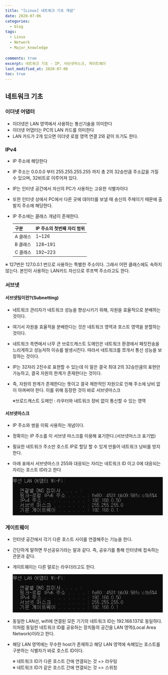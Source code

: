 ```yaml
---
title: "[Linux] 네트워크 기초 개념"
date: 2020-07-06
categories:
  - blog
tags:
  - Linux
  - Network
  - Major_knowledge
  
comments: true
excerpt: 네트워크 기초 - IP, 서브넷마스크, 게이트웨이
last_modified_at: 2020-07-06
toc: true
---
```


## 네트워크 기초

### 이더넷 어댑터
- 이더넷은 LAN 영역에서 사용하는 통신기술을 의미한다
- 이더넷 어댑터는 PC의 LAN 카드를 의미한다
- LAN 카드가 2개 있으면 이더넷 로컬 영역 연결 2와 같이 뜨기도 한다.


### IPv4
- IP 주소에 해당한다
- IP 주소는 0.0.0.0 부터 255.255.255.255 까지 총 2의 32승만큼 주소값을 가질 수 있으며, 32비트로 이루어져 있다.
- IP는 인터넷 공간에서 자신의 PC가 사용하는 고유한 식별자이다
- 또한 인터넷 상에서 PC에서 다른 곳에 데이터를 보낼 때 송신의 주체이기 때문에 출발지 주소에 해당한다.
- IP 주소에는 클래스 개념이 존재한다. 


  | 구분 |  IP 주소의 첫번째 자리 범위  |
  |------|-----------------------------|
  | A 클래스 | 1~126 |
  | B 클래스 | 128~191 |
  | C 클래스 | 192~223 |


※ 127번은 127.0.0.1 번으로 사용하는 특별한 주소이다. 그래서 어떤 클래스에도 속하지 않는다. 본인이 사용하는 LAN카드 자신으로 루프백 주소라고도 한다.

### 서브넷

#### 서브넷팅이란?(Subnetting)
- 네트워크 관리자가 네트워크 성능을 향상시키기 위해, 자원을 효율적으로 분배하는 것이다.
- 여기서 자원을 효율적을 분배한다는 것은 네트워크 영역과 호스트 영역을 분할하는 것이다.
- 네트워크 측면에서 너무 큰 브로드캐스트 도메인은 네트워크 환경에서 패킷전송을 느리게하고 성능저하 이슈를 발생시킨다. 따라서 네트워크를 쪼개서 통신 성능을 보장하는 것이다.
- IP는 32자리 2진수로 표현할 수 있는데 이 말은 결국 최대 2의 32승만큼의 표현만 가능하고, 결국 자원의 한계가 존재한다는 것이다.
- 즉, 자원의 한계가 존재한다는 뜻이고 결국 제한적인 자원으로 인해 주소에 낭비 없이 아껴써야 한다. 이를 위해 등장한 것이 바로 서브넷마스크

  ※브로드캐스트 도메인 : 라우터와 네트워크 장비 없이 통신할 수 있는 영역

#### 서브넷마스크 

- IP 주소와 쌍을 이뤄 사용하는 개념이다. 
- 정확히는 IP 주소를 이 서브넷 마스크를 이용해 표기한다.(서브넷마스크 표기법)
- 필요한 네트워크 주소만 호스트 IP로 할당 할 수 있게 만들어 네트워크 낭비를 방지한다.
- 아래 표에서 서브넷마스크 255와 대응되는 자리는 네트워크 ID 이고 0에 대응되는 자리는 호스트 ID라고 한다


  ![network](/assets/images/network/network01.png)

### 게이트웨이

- 인터넷 공간에서 각기 다른 호스트 사이를 연결해주는 기능을 한다.
- 간단하게 말하면 무선공유기라는 말과 같다. 즉, 공유기를 통해 인터넷에 접속하는 관문과 같다.
- 게이트웨이는 다른 말로는 라우더라고도 한다.

  ![network](/assets/images/network/network01.png)



- 동일한 LAN선, wifi에 연결된 모든 기기의 네트워크 ID는 192.168.137로 동일하다. 이처럼 동일한 네트워크 ID를 공유하는 장치들의 공간을 LAN 영역(Local Area Network)이라고 한다.  
- 해당 LAN 영역에는 무수한 host가 존재하고 해당 LAN 영역에 속해있는 호스트를 구분하는 식별자가 바로 호스트 ID이다.

  ※ 네트워크 ID가 다른 호스트 간에 연결되는 것 => 라우팅  
  ※ 네트워크 ID가 같은 호스트 간에 연결되는 것 => 스위칭

